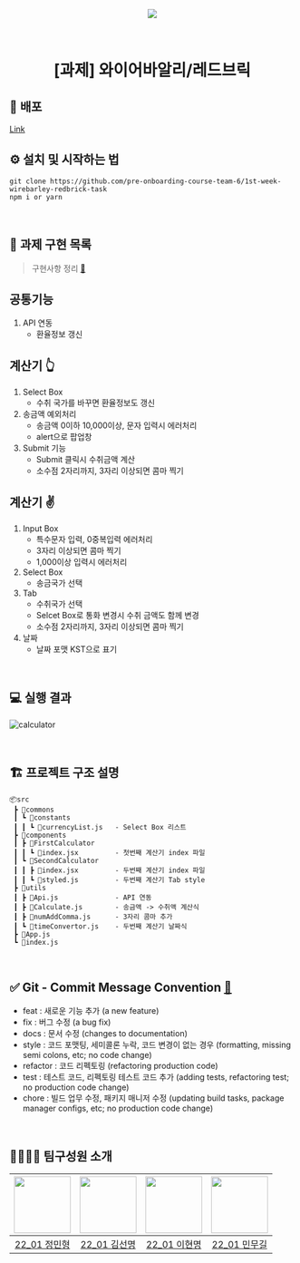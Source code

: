 <p align="middle" >
  <img src="https://user-images.githubusercontent.com/24728385/148955263-b3a0e063-6950-46f2-82e9-1fcabc24e19e.jpeg"/>
</p>
<br/>
<h1 align="middle">[과제] 와이어바알리/레드브릭</h1>

## 🔗 배포
[Link](https://pob-sixted-week1.herokuapp.com/)
<br>

## ⚙️ 설치 및 시작하는 법
```
git clone https://github.com/pre-onboarding-course-team-6/1st-week-wirebarley-redbrick-task
npm i or yarn
```
<br>

## 🏹 과제 구현 목록

> 구현사항 정리 [🔗]()
## 공통기능 
1. API 연동
    - 환율정보 갱신


## 계산기 👆
1. Select Box
    - 수취 국가를 바꾸면 환율정보도 갱신
2. 송금액 예외처리
    - 송금액 0이하 10,000이상, 문자 입력시 에러처리
    - alert으로 팝업창
3. Submit 기능
    - Submit 클릭시 수취금액 계산
    - 소수점 2자리까지, 3자리 이상되면 콤마 찍기

## 계산기 ✌
1. Input Box
    - 특수문자 입력, 0중복입력 에러처리
    - 3자리 이상되면 콤마 찍기
    - 1,000이상 입력시 에러처리
2. Select Box
    - 송금국가 선택
3. Tab
    - 수취국가 선택
    - Selcet Box로 통화 변경시 수취 금액도 함께 변경
    - 소수점 2자리까지, 3자리 이상되면 콤마 찍기
4. 날짜
    - 날짜 포맷 KST으로 표기

<br>

## 💻 실행 결과



![calculator](https://user-images.githubusercontent.com/34917143/151076441-0c803a98-d564-4fb2-9630-45eed857a3a9.gif)

<br>

## 🏗 프로젝트 구조 설명
~~~
📦src
 ┣ 📂commons
 ┃ ┗ 📂constants
 ┃ ┃ ┗ 📜currencyList.js   - Select Box 리스트
 ┣ 📂components
 ┃ ┣ 📂FirstCalculator
 ┃ ┃ ┗ 📜index.jsx         - 첫번째 계산기 index 파일
 ┃ ┗ 📂SecondCalculator
 ┃ ┃ ┣ 📜index.jsx         - 두번째 계산기 index 파일
 ┃ ┃ ┗ 📜styled.js         - 두번째 계산기 Tab style
 ┣ 📂utils
 ┃ ┣ 📜Api.js              - API 연동
 ┃ ┣ 📜Calculate.js        - 송금액 -> 수취액 계산식
 ┃ ┣ 📜numAddComma.js      - 3자리 콤마 추가
 ┃ ┗ 📜timeConvertor.js    - 두번째 계산기 날짜식
 ┣ 📜App.js
 ┗ 📜index.js
~~~

<br>

## ✅ Git - Commit Message Convention [🔗](https://webruden.tistory.com/486)

- feat : 새로운 기능 추가 (a new feature)
- fix : 버그 수정 (a bug fix)
- docs : 문서 수정 (changes to documentation)
- style : 코드 포맷팅, 세미콜론 누락, 코드 변경이 없는 경우 (formatting, missing semi colons, etc; no code change)
- refactor : 코드 리펙토링 (refactoring production code)
- test : 테스트 코드, 리펙토링 테스트 코드 추가 (adding tests, refactoring test; no production code change)
- chore : 빌드 업무 수정, 패키지 매니저 수정 (updating build tasks, package manager configs, etc; no production code change)

<br>

## 👨‍👨‍👦‍👦 팀구성원 소개

| [<img src="https://github.com/minbr0ther.png" width="100px">](https://github.com/minbr0ther) | [<img src="https://github.com/BGM-109.png" width="100px">](https://github.com/BGM-109) | [<img src="https://github.com/wiseeee.png" width="100px">](https://github.com/wiseeee) | [<img src="https://github.com/gilmujjang.png" width="100px">](https://github.com/gilmujjang) |
| :------------------------------------------------------------------------------------------: | :------------------------------------------------------------------------------------: | :------------------------------------------------------------------------------------: | :------------------------------------------------------------------------------------------: |
|                        [22_01 정민형](https://github.com/minbr0ther)                         |                       [22_01 김선명](https://github.com/BGM-109)                       |                       [22_01 이현명](https://github.com/wiseeee)                       |                        [22_01 민무길](https://github.com/gilmujjang)                         |
